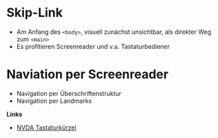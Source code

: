 # Skip-Link

* Am Anfang des `<body>`, visuell zunächst unsichtbar, als direkter Weg zum `<main>`
* Es profitieren Screenreader und v.a. Tastaturbediener

# Naviation per Screenreader

* Navigation per Überschriftenstruktur
* Navigation per Landmarks

**Links**

* [NVDA Tastaturkürzel](http://webaim.org/resources/shortcuts/nvda)